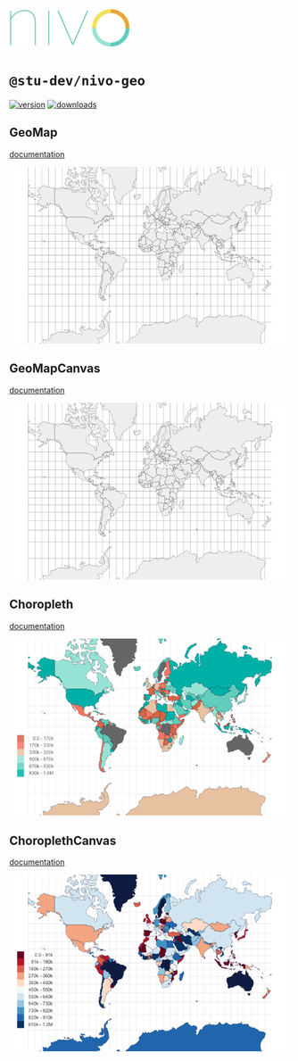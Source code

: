 <a href="https://nivo.rocks"><img alt="nivo" src="https://raw.githubusercontent.com/plouc/nivo/master/nivo.png" width="216" height="68"/></a>

# `@stu-dev/nivo-geo`

[![version](https://img.shields.io/npm/v/@stu-dev/nivo-geo?style=for-the-badge)](https://www.npmjs.com/package/@stu-dev/nivo-geo)
[![downloads](https://img.shields.io/npm/dm/@stu-dev/nivo-geo?style=for-the-badge)](https://www.npmjs.com/package/@stu-dev/nivo-geo)

## GeoMap

[documentation](http://nivo.rocks/geomap/)

![GeoMap](https://raw.githubusercontent.com/plouc/nivo/master/website/src/assets/captures/geomap.png)

## GeoMapCanvas

[documentation](http://nivo.rocks/geomap/canvas/)

![GeoMapCanvas](https://raw.githubusercontent.com/plouc/nivo/master/website/src/assets/captures/geomap-canvas.png)

## Choropleth

[documentation](http://nivo.rocks/choropleth/)

![Choropleth](https://raw.githubusercontent.com/plouc/nivo/master/website/src/assets/captures/choropleth.png)

## ChoroplethCanvas

[documentation](http://nivo.rocks/choropleth/canvas/)

![ChoroplethCanvas](https://raw.githubusercontent.com/plouc/nivo/master/website/src/assets/captures/choropleth-canvas.png)
